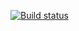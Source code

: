 [![Build status](https://ci.appveyor.com/api/projects/status/v7vdrap89jml1ew5?svg=true)](https://ci.appveyor.com/project/AndresKorvin/paterns-2-3-1)
